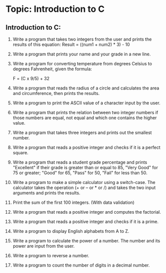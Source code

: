 # Topic: Introduction to C

## Introduction to C:

1. Write a program that takes two integers from the user and prints the results of this equation:
   Result = ((num1 + num2) * 3) - 10

2. Write a program that prints your name and your grade in a new line.

3. Write a program for converting temperature from degrees Celsius to degrees Fahrenheit, given the formula:

   F = (C x 9/5) + 32
4. Write a program that reads the radius of a circle and calculates the area and circumference, then prints the results.

5. Write a program to print the ASCII value of a character input by the user.

6. Write a program that prints the relation between two integer numbers if those numbers are equal, not equal and which one contains the higher value.

7. Write a program that takes three integers and prints out the smallest number.

8. Write a program that reads a positive integer and checks if it is a perfect square.

9. Write a program that reads a student grade percentage and prints "Excellent" if their grade is greater than or equal to 85, "Very Good" for 75 or greater; "Good" for 65, "Pass" for 50, "Fail" for less than 50.

10. Write a program to make a simple calculator using a switch-case. The calculator takes the operation (+ or – or * or /) and takes the two input arguments and prints the results.

11. Print the sum of the first 100 integers. (With data validation)

12. Write a program that reads a positive integer and computes the factorial.

13. Write a program that reads a positive integer and checks if it is a prime.

14. Write a program to display English alphabets from A to Z.

15. Write a program to calculate the power of a number. The number and its power are input from the user.

16. Write a program to reverse a number.

17. Write a program to count the number of digits in a decimal number.


